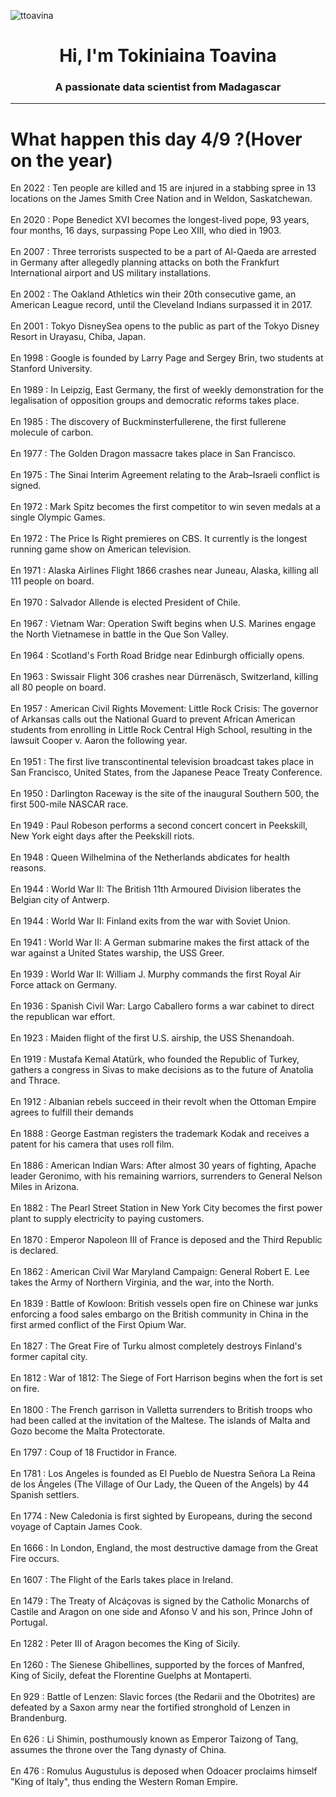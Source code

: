 
<p align="left"> <img src="https://komarev.com/ghpvc/?username=ttoavina&label=Profile%20views&color=0e75b6&style=flat" alt="ttoavina" /> </p>
<h1 align="center">Hi, I'm Tokiniaina Toavina</h1>
<h3 align="center">A passionate data scientist from Madagascar</h3>
    
<hr/>
<h1> What happen this day 4/9 ?(Hover on the year)</h1>

En 2022 : Ten people are killed and 15 are injured in a stabbing spree in 13 locations on the James Smith Cree Nation and in Weldon, Saskatchewan.
<br/><br/>
En 2020 : Pope Benedict XVI becomes the longest-lived pope, 93 years, four months, 16 days, surpassing Pope Leo XIII, who died in 1903.
<br/><br/>
En 2007 : Three terrorists suspected to be a part of Al-Qaeda are arrested in Germany after allegedly planning attacks on both the Frankfurt International airport and US military installations.
<br/><br/>
En 2002 : The Oakland Athletics win their 20th consecutive game, an American League record, until the Cleveland Indians surpassed it in 2017.
<br/><br/>
En 2001 : Tokyo DisneySea opens to the public as part of the Tokyo Disney Resort in Urayasu, Chiba, Japan.
<br/><br/>
En 1998 : Google is founded by Larry Page and Sergey Brin, two students at Stanford University.
<br/><br/>
En 1989 : In Leipzig, East Germany, the first of weekly demonstration for the legalisation of opposition groups and democratic reforms takes place.
<br/><br/>
En 1985 : The discovery of Buckminsterfullerene, the first fullerene molecule of carbon.
<br/><br/>
En 1977 : The Golden Dragon massacre takes place in San Francisco.
<br/><br/>
En 1975 : The Sinai Interim Agreement relating to the Arab–Israeli conflict is signed.
<br/><br/>
En 1972 : Mark Spitz becomes the first competitor to win seven medals at a single Olympic Games.
<br/><br/>
En 1972 : The Price Is Right premieres on CBS. It currently is the longest running game show on American television.
<br/><br/>
En 1971 : Alaska Airlines Flight 1866 crashes near Juneau, Alaska, killing all 111 people on board.
<br/><br/>
En 1970 : Salvador Allende is elected President of Chile.
<br/><br/>
En 1967 : Vietnam War: Operation Swift begins when U.S. Marines engage the North Vietnamese in battle in the Que Son Valley.
<br/><br/>
En 1964 : Scotland's Forth Road Bridge near Edinburgh officially opens.
<br/><br/>
En 1963 : Swissair Flight 306 crashes near Dürrenäsch, Switzerland, killing all 80 people on board.
<br/><br/>
En 1957 : American Civil Rights Movement: Little Rock Crisis: The governor of Arkansas calls out the National Guard to prevent African American students from enrolling in Little Rock Central High School, resulting in the lawsuit Cooper v. Aaron the following year.
<br/><br/>
En 1951 : The first live transcontinental television broadcast takes place in San Francisco, United States, from the Japanese Peace Treaty Conference.
<br/><br/>
En 1950 : Darlington Raceway is the site of the inaugural Southern 500, the first 500-mile NASCAR race.
<br/><br/>
En 1949 : Paul Robeson performs a second concert concert in Peekskill, New York eight days after the Peekskill riots.
<br/><br/>
En 1948 : Queen Wilhelmina of the Netherlands abdicates for health reasons.
<br/><br/>
En 1944 : World War II: The British 11th Armoured Division liberates the Belgian city of Antwerp.
<br/><br/>
En 1944 : World War II: Finland exits from the war with Soviet Union.
<br/><br/>
En 1941 : World War II: A German submarine makes the first attack of the war against a United States warship, the USS Greer.
<br/><br/>
En 1939 : World War II: William J. Murphy commands the first Royal Air Force attack on Germany.
<br/><br/>
En 1936 : Spanish Civil War: Largo Caballero forms a war cabinet to direct the republican war effort.
<br/><br/>
En 1923 : Maiden flight of the first U.S. airship, the USS Shenandoah.
<br/><br/>
En 1919 : Mustafa Kemal Atatürk, who founded the Republic of Turkey, gathers a congress in Sivas to make decisions as to the future of Anatolia and Thrace.
<br/><br/>
En 1912 : Albanian rebels succeed in their revolt when the Ottoman Empire agrees to fulfill their demands
<br/><br/>
En 1888 : George Eastman registers the trademark Kodak and receives a patent for his camera that uses roll film.
<br/><br/>
En 1886 : American Indian Wars: After almost 30 years of fighting, Apache leader Geronimo, with his remaining warriors,  surrenders to General Nelson Miles in Arizona.
<br/><br/>
En 1882 : The Pearl Street Station in New York City becomes the first power plant to supply electricity to paying customers.
<br/><br/>
En 1870 : Emperor Napoleon III of France is deposed and the Third Republic is declared.
<br/><br/>
En 1862 : American Civil War Maryland Campaign: General Robert E. Lee takes the Army of Northern Virginia, and the war, into the North.
<br/><br/>
En 1839 : Battle of Kowloon: British vessels open fire on Chinese war junks enforcing a food sales embargo on the British community in China in the first armed conflict of the First Opium War.
<br/><br/>
En 1827 : The Great Fire of Turku almost completely destroys Finland's former capital city.
<br/><br/>
En 1812 : War of 1812: The Siege of Fort Harrison begins when the fort is set on fire.
<br/><br/>
En 1800 : The French garrison in Valletta surrenders to British troops who had been called at the invitation of the Maltese. The islands of Malta and Gozo become the Malta Protectorate.
<br/><br/>
En 1797 : Coup of 18 Fructidor in France.
<br/><br/>
En 1781 : Los Angeles is founded as El Pueblo de Nuestra Señora La Reina de los Ángeles (The Village of Our Lady, the Queen of the Angels) by 44 Spanish settlers.
<br/><br/>
En 1774 : New Caledonia is first sighted by Europeans, during the second voyage of Captain James Cook.
<br/><br/>
En 1666 : In London, England, the most destructive damage from the Great Fire occurs.
<br/><br/>
En 1607 : The Flight of the Earls takes place in Ireland.
<br/><br/>
En 1479 : The Treaty of Alcáçovas is signed by the Catholic Monarchs of Castile and Aragon on one side and Afonso V and his son, Prince John of Portugal.
<br/><br/>
En 1282 : Peter III of Aragon becomes the King of Sicily.
<br/><br/>
En 1260 : The Sienese Ghibellines, supported by the forces of Manfred, King of Sicily, defeat the Florentine Guelphs at Montaperti.
<br/><br/>
En 929 : Battle of Lenzen: Slavic forces (the Redarii and the Obotrites) are defeated by a Saxon army near the fortified stronghold of Lenzen in Brandenburg.
<br/><br/>
En 626 : Li Shimin, posthumously known as Emperor Taizong of Tang, assumes the throne over the Tang dynasty of China.
<br/><br/>
En 476 : Romulus Augustulus is deposed when Odoacer proclaims himself "King of Italy", thus ending the Western Roman Empire.
<br/><br/>
